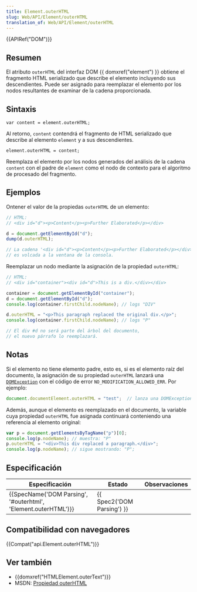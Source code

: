 ```yaml
---
title: Element.outerHTML
slug: Web/API/Element/outerHTML
translation_of: Web/API/Element/outerHTML
---
```

{{APIRef("DOM")}}

## Resumen

El atributo `outerHTML` del interfaz DOM {{ domxref("element") }} obtiene el fragmento HTML serializado que describe el elemento incluyendo sus descendientes. Puede ser asignado para reemplazar el elemento por los nodos resultantes de examinar de la cadena proporcionada.

## Sintaxis

```
var content = element.outerHTML;
```

Al retorno, `content` contendrá el fragmento de HTML serializado que describe al elemento `element` y a sus descendientes.

```
element.outerHTML = content;
```

Reemplaza el elemento por los nodos generados del análisis de la cadena `content` con el padre de `element` como el nodo de contexto para el algoritmo de procesado del fragmento.

## Ejemplos

Ontener el valor de la propiedas `outerHTML` de un elemento:

```js
// HTML:
// <div id="d"><p>Content</p><p>Further Elaborated</p></div>

d = document.getElementById("d");
dump(d.outerHTML);

// La cadena '<div id="d"><p>Content</p><p>Further Elaborated</p></div>'
// es volcada a la ventana de la consola.
```

Reemplazar un nodo mediante la asignación de la propiedad `outerHTML`:

```js
// HTML:
// <div id="container"><div id="d">This is a div.</div></div>

container = document.getElementById("container");
d = document.getElementById("d");
console.log(container.firstChild.nodeName); // logs "DIV"

d.outerHTML = "<p>This paragraph replaced the original div.</p>";
console.log(container.firstChild.nodeName); // logs "P"

// El div #d no será parte del árbol del documento,
// el nuevo párrafo lo reemplazará.
```

## Notas

Si el elemento no tiene elemento padre, esto es, si es el elemento raíz del documento, la asignación de su propiedad `outerHTML` lanzará una [`DOMException`](/en/DOM/DOMException "DOMException") con el código de error `NO_MODIFICATION_ALLOWED_ERR`. Por ejemplo:

```js
document.documentElement.outerHTML = "test";  // lanza una DOMException
```

Además, aunque el elemento es reemplazado en el documento, la variable cuya propiedad `outerHTML` fue asignada continuará conteniendo una referencia al elemento original:

```js
var p = document.getElementsByTagName("p")[0];
console.log(p.nodeName); // muestra: "P"
p.outerHTML = "<div>This div replaced a paragraph.</div>";
console.log(p.nodeName); // sigue mostrando: "P";
```

## Especificación

| Especificación                                                                       | Estado                               | Observaciones |
| ------------------------------------------------------------------------------------ | ------------------------------------ | ------------- |
| {{SpecName('DOM Parsing', '#outerhtml', 'Element.outerHTML')}} | {{ Spec2('DOM Parsing') }} |               |

## Compatibilidad con navegadores

{{Compat("api.Element.outerHTML")}}

## Ver también

- {{domxref("HTMLElement.outerText")}}
- MSDN: [Propiedad outerHTML](http://msdn.microsoft.com/en-us/library/ms534310%28v=vs.85%29.aspx)
